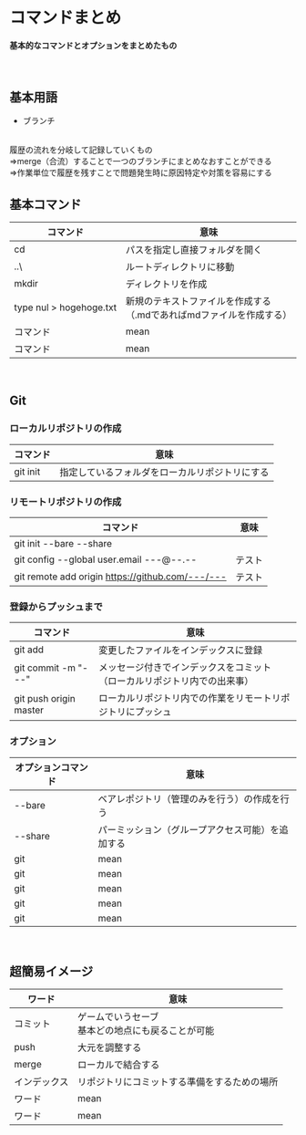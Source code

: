# コマンドまとめ

#### 基本的なコマンドとオプションをまとめたもの
<br>

## 基本用語

- ブランチ
<br>
履歴の流れを分岐して記録していくもの
<br>
⇒merge（合流）することで一つのブランチにまとめなおすことができる
<br>
⇒作業単位で履歴を残すことで問題発生時に原因特定や対策を容易にする

## 基本コマンド
| コマンド | 意味 |
| ---- | ---- |
| cd | パスを指定し直接フォルダを開く |
| ..\ | ルートディレクトリに移動 |
| mkdir | ディレクトリを作成 |
| type nul > hogehoge.txt | 新規のテキストファイルを作成する<br> （.mdであればmdファイルを作成する） |
| コマンド | mean |
| コマンド | mean |

<br>

## Git

### ローカルリポジトリの作成

| コマンド | 意味 |
| ---- | ---- |
| git init | 指定しているフォルダをローカルリポジトリにする |


### リモートリポジトリの作成

| コマンド | 意味 |
| ---- | ---- |
| git init --bare --share |  |
| git config --global user.email ---@--.-- | テスト |
| git remote add origin https://github.com/---/--- | テスト |


### 登録からプッシュまで

| コマンド | 意味 |
| ---- | ---- |
|  git add | 変更したファイルをインデックスに登録 |
| git commit -m "---" | メッセージ付きでインデックスをコミット<br>（ローカルリポジトリ内での出来事） |
| git push origin master | ローカルリポジトリ内での作業をリモートリポジトリにプッシュ |

### オプション

| オプションコマンド | 意味 |
| ---- | ---- |
| --bare | ベアレポジトリ（管理のみを行う）の作成を行う |
| --share | パーミッション（グループアクセス可能）を追加する |
| git | mean |
| git | mean |
| git | mean |
| git | mean |
| git | mean |

<br>

## 超簡易イメージ
| ワード | 意味 |
| ---- | ---- |
| コミット | ゲームでいうセーブ<br>基本どの地点にも戻ることが可能 |
| push | 大元を調整する |
| merge | ローカルで結合する |
| インデックス | リポジトリにコミットする準備をするための場所 |
| ワード | mean |
| ワード | mean |


